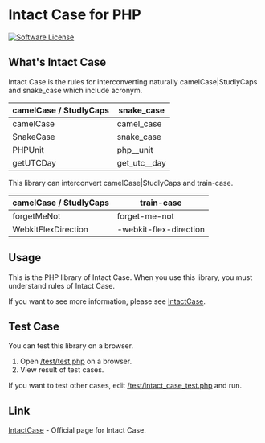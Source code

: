 # Intact Case for PHP

[![Software License](https://img.shields.io/badge/license-MIT-brightgreen.svg?style=flat-square)](LICENSE.txt)

## What's Intact Case

Intact Case is the rules for interconverting naturally camelCase|StudlyCaps and snake_case which include acronym.

camelCase / StudlyCaps|snake_case
----|----
camelCase|camel_case
SnakeCase|snake_case
PHPUnit|php__unit
getUTCDay|get_utc__day

This library can interconvert camelCase|StudlyCaps and train-case.

camelCase / StudlyCaps|train-case
----|----
forgetMeNot|forget-me-not
WebkitFlexDirection|-webkit-flex-direction

## Usage

This is the PHP library of Intact Case. When you use this library, you must understand rules of Intact Case.

If you want to see more information, please see [IntactCase](http://lab.kochlein.com/IntactCase).

## Test Case

You can test this library on a browser.

1. Open [/test/test.php](https://github.com/StewEucen/intact-case-php-/blob/master/test/test.php) on a browser.
2. View result of test cases.

If you want to test other cases, edit [/test/intact_case_test.php](https://github.com/StewEucen/intact-case-php-/blob/master/test/intact_case_test.php) and run.

## Link

[IntactCase](http://lab.kochlein.com/IntactCase) - Official page for Intact Case.
